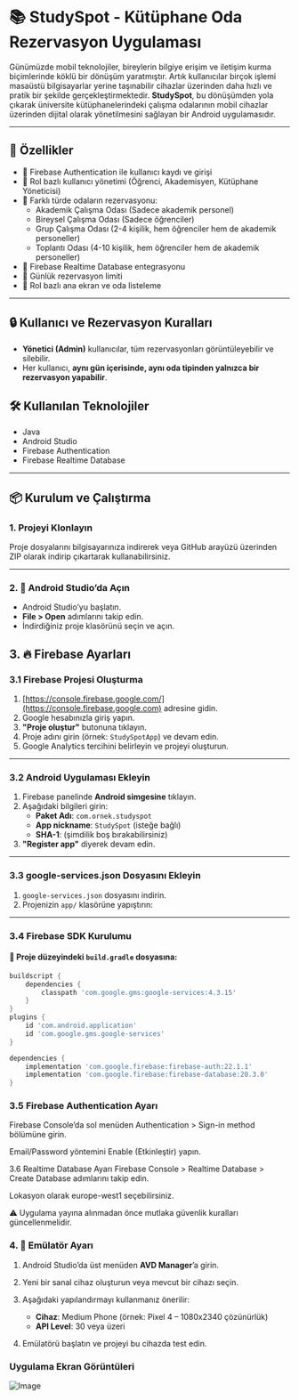# 📚 StudySpot - Kütüphane Oda Rezervasyon Uygulaması

Günümüzde mobil teknolojiler, bireylerin bilgiye erişim ve iletişim kurma biçimlerinde köklü bir dönüşüm yaratmıştır. Artık kullanıcılar birçok işlemi masaüstü bilgisayarlar yerine taşınabilir cihazlar üzerinden daha hızlı ve pratik bir şekilde gerçekleştirmektedir. **StudySpot**, bu dönüşümden yola çıkarak üniversite kütüphanelerindeki çalışma odalarının mobil cihazlar üzerinden dijital olarak yönetilmesini sağlayan bir Android uygulamasıdır.

---

## 🚀 Özellikler

- 🔐 Firebase Authentication ile kullanıcı kaydı ve girişi
- 👥 Rol bazlı kullanıcı yönetimi (Öğrenci, Akademisyen, Kütüphane Yöneticisi)
- 🏢 Farklı türde odaların rezervasyonu:
  - Akademik Çalışma Odası (Sadece akademik personel)
  - Bireysel Çalışma Odası (Sadece öğrenciler)
  - Grup Çalışma Odası (2-4 kişilik, hem öğrenciler hem de akademik personeller)
  - Toplantı Odası (4-10 kişilik, hem öğrenciler hem de akademik personeller)
- 📄 Firebase Realtime Database entegrasyonu
- 📆 Günlük rezervasyon limiti
- 🧭 Rol bazlı ana ekran ve oda listeleme

---

## 🔒 Kullanıcı ve Rezervasyon Kuralları

- **Yönetici (Admin)** kullanıcılar, tüm rezervasyonları görüntüleyebilir ve silebilir.  
- Her kullanıcı, **aynı gün içerisinde, aynı oda tipinden yalnızca bir rezervasyon yapabilir**.  

## 🛠️ Kullanılan Teknolojiler

- Java
- Android Studio
- Firebase Authentication
- Firebase Realtime Database

---

## 📦 Kurulum ve Çalıştırma

### 1. Projeyi Klonlayın

Proje dosyalarını bilgisayarınıza indirerek veya GitHub arayüzü üzerinden ZIP olarak indirip çıkartarak kullanabilirsiniz.

---

### 2. 🧩 Android Studio’da Açın

- Android Studio’yu başlatın.  
- **File > Open** adımlarını takip edin.  
- İndirdiğiniz proje klasörünü seçin ve açın.


## 3. 🔥 Firebase Ayarları

### 3.1 Firebase Projesi Oluşturma

1. [https://console.firebase.google.com/](https://console.firebase.google.com) adresine gidin.  
2. Google hesabınızla giriş yapın.  
3. **"Proje oluştur"** butonuna tıklayın.  
4. Proje adını girin (örnek: `StudySpotApp`) ve devam edin.  
5. Google Analytics tercihini belirleyin ve projeyi oluşturun.

---

### 3.2 Android Uygulaması Ekleyin

1. Firebase panelinde **Android simgesine** tıklayın.  
2. Aşağıdaki bilgileri girin:
   - **Paket Adı**: `com.ornek.studyspot`  
   - **App nickname**: `StudySpot` (isteğe bağlı)  
   - **SHA-1**: (şimdilik boş bırakabilirsiniz)  
3. **"Register app"** diyerek devam edin.

---

### 3.3 google-services.json Dosyasını Ekleyin

1. `google-services.json` dosyasını indirin.  
2. Projenizin `app/` klasörüne yapıştırın:




---

### 3.4 Firebase SDK Kurulumu

#### 🔧 Proje düzeyindeki `build.gradle` dosyasına:

```gradle
buildscript {
    dependencies {
        classpath 'com.google.gms:google-services:4.3.15'
    }
}
plugins {
    id 'com.android.application'
    id 'com.google.gms.google-services'
}

dependencies {
    implementation 'com.google.firebase:firebase-auth:22.1.1'
    implementation 'com.google.firebase:firebase-database:20.3.0'
}

 ```

 ### 3.5 Firebase Authentication Ayarı
Firebase Console’da sol menüden Authentication > Sign-in method bölümüne girin.

Email/Password yöntemini Enable (Etkinleştir) yapın.

3.6 Realtime Database Ayarı
Firebase Console > Realtime Database > Create Database adımlarını takip edin.

Lokasyon olarak europe-west1 seçebilirsiniz.

⚠️ Uygulama yayına alınmadan önce mutlaka güvenlik kuralları güncellenmelidir.

### 4. 📱 Emülatör Ayarı

1. Android Studio’da üst menüden **AVD Manager**’a girin.  
2. Yeni bir sanal cihaz oluşturun veya mevcut bir cihazı seçin.  
3. Aşağıdaki yapılandırmayı kullanmanız önerilir:

   - **Cihaz**: Medium Phone (örnek: Pixel 4 – 1080x2340 çözünürlük)  
   - **API Level**: 30 veya üzeri  

4. Emülatörü başlatın ve projeyi bu cihazda test edin.


### Uygulama Ekran Görüntüleri

![Image](https://github.com/user-attachments/assets/683333c7-4c77-4705-97d9-79353e7364f2)


